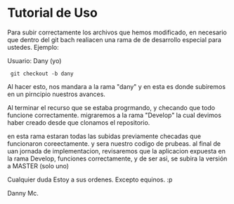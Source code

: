 Tutorial de Uso 
===

Para subir correctamente los archivos que hemos modificado, en necesario que dentro del git bach realiacen una rama de 
de desarrollo especial para ustedes. Ejemplo:

Usuario: Dany (yo)

     git checkout -b dany

Al hacer esto, nos mandara a la rama "dany" y en esta es donde subiremos en un pirncipio nuestros avances.

Al terminar el recurso que se estaba progrmando, y checando que todo funcione correctamente. migraremos a la rama "Develop" la cual devimos haber creado desde que clonamos el repositorio. 
   
   en esta rama estaran todas las subidas previamente checadas que funcionaron coreectamente. y sera nuestro codigo de prubeas. 
   al final de uan jornada de implementacion, revisaremos que la aplicacion expuesta en la rama Develop, funciones
   correctamente, y de ser asi, se subira la versión a MASTER (solo uno)
   
   
   
   Cualquier duda Estoy a sus ordenes. Excepto equinos. :p
   
   Danny Mc.
